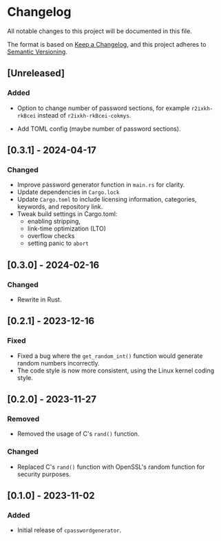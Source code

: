 # Changelog

All notable changes to this project will be documented in this file.

The format is based on [Keep a Changelog](https://keepachangelog.com/), and this
project adheres to [Semantic Versioning](https://semver.org/).

## \[Unreleased\]

### Added

  - Option to change number of password sections, for example `r2ixkh-rkBcei`
    instead of `r2ixkh-rkBcei-cokmys`.

  - Add TOML config (maybe number of password sections).

## [0.3.1] - 2024-04-17

### Changed

- Improve password generator function in `main.rs` for clarity.
- Update dependencies in `Cargo.lock`
- Update `Cargo.toml` to include licensing information, categories, keywords, and repository link.
- Tweak build settings in Cargo.toml:
    - enabling stripping,
    - link-time optimization (LTO)
    - overflow checks
    - setting panic to `abort`

## \[0.3.0\] - 2024-02-16

### Changed

  - Rewrite in Rust.

## \[0.2.1\] - 2023-12-16

### Fixed

  - Fixed a bug where the `get_random_int()` function would generate random
    numbers incorrectly.
  - The code style is now more consistent, using the Linux kernel coding style.

## \[0.2.0\] - 2023-11-27

### Removed

  - Removed the usage of C's `rand()` function.

### Changed

  - Replaced C's `rand()` function with OpenSSL's random function for security
    purposes.

## \[0.1.0\] - 2023-11-02

### Added

  - Initial release of `cpasswordgenerator`.
